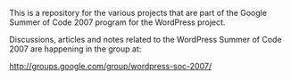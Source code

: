 This is a repository for the various projects that are part of the Google Summer of Code 2007 program for the WordPress project.

Discussions, articles and notes related to the WordPress Summer of Code 2007 are happening in the group at:

http://groups.google.com/group/wordpress-soc-2007/